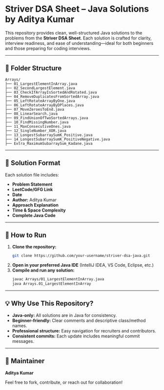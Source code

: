 # Striver DSA Sheet – Java Solutions by Aditya Kumar

This repository provides clean, well-structured Java solutions to the problems from the **Striver DSA Sheet**. Each solution is crafted for clarity, interview readiness, and ease of understanding—ideal for both beginners and those preparing for coding interviews.

---

## 📂 Folder Structure

```
Arrays/
├── 01_LargestElementInArray.java
├── 02_SecondLargestElement.java
├── 03_CheckIfArrayIsSortedAndRotated.java
├── 04_RemoveDuplicatesFromSortedArray.java
├── 05_LeftRotateArrayByOne.java
├── 06_LeftRotateArrayByDPlaces.java
├── 07_MoveZeroesToEnd.java
├── 08_LinearSearch.java
├── 09_FindUnionOfTwoSortedArrays.java
├── 10_FindMissingNumber.java
├── 11_MaxConsecutiveOnes.java
├── 12_SingleNumber_XOR.java
├── 13_LongestSubarraySumK_Positive.java
├── 14_LongestSubarraySumK_PositiveNegative.java
├── Extra_MaximumSubarraySum_Kadane.java
```

---

## 📝 Solution Format

Each solution file includes:
- **Problem Statement**
- **LeetCode/GFG Link**
- **Date**
- **Author:** Aditya Kumar
- **Approach Explanation**
- **Time & Space Complexity**
- **Complete Java Code**

---

## 🚀 How to Run

1. **Clone the repository:**
   ```bash
   git clone https://github.com/your-username/striver-dsa-java.git
   ```
2. **Open in your preferred Java IDE** (IntelliJ IDEA, VS Code, Eclipse, etc.)
3. **Compile and run any solution:**
   ```bash
   javac Arrays/01_LargestElementInArray.java
   java Arrays.01_LargestElementInArray
   ```

---

## 💡 Why Use This Repository?

- **Java-only:** All solutions are in Java for consistency.
- **Beginner-friendly:** Clear comments and descriptive class/method names.
- **Professional structure:** Easy navigation for recruiters and contributors.
- **Consistent commits:** Each update includes meaningful commit messages.

---

## 👤 Maintainer

**Aditya Kumar**

Feel free to fork, contribute, or reach out for collaboration!
